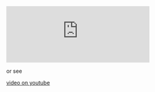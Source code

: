 ---
---



<iframe style="display:blockmargin-left:auto;margin-right:auto" width="75%"  src="https://www.youtube.com/embed/vN6XamqA_yg" frameborder="0" allow="accelerometer; autoplay; clipboard-write; encrypted-media; gyroscope; picture-in-picture" allowfullscreen></iframe>


or see

[video on youtube ](https://youtu.be/vN6XamqA_yg)
